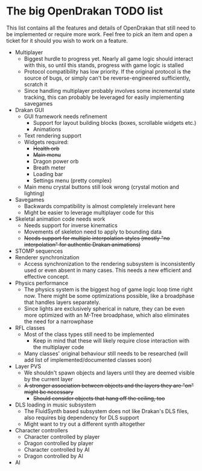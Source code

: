 
The big OpenDrakan TODO list
============================

This list contains all the features and details of OpenDrakan that still need to be implemented or require more work.
Feel free to pick an item and open a ticket for it should you wish to work on a feature.

- Multiplayer
    - Biggest hurdle to progress yet. Nearly all game logic should interact with this, so until this stands, progress with game logic is stalled
    - Protocol compatibility has low priority. If the original protocol is the source of bugs, or simply can't be reverse-engineered sufficiently, scratch it
    - Since handling multiplayer probably involves some incremental state tracking, this can probably be leveraged for easily implementing savegames
- Drakan GUI
    - GUI framework needs refinement
        - Support for layout building blocks (boxes, scrollable widgets etc.)
        - Animations
    - Text rendering support
    - Widgets required:
        - ~~Health orb~~
        - ~~Main menu~~
        - Dragon power orb
        - Breath meter
        - Loading bar
        - Settings menu (pretty complex)
    - Main menu crystal buttons still look wrong (crystal motion and lighting)
- Savegames
    - Backwards compatibility is almost completely irrelevant here
    - Might be easier to leverage multiplayer code for this
- Skeletal animation code needs work
    - Needs support for inverse kinematics
    - Movements of skeleton need to apply to bounding data
    - ~~Needs support for multiple interpolation styles (mostly "no interpolation" for authentic Drakan animations)~~
- STOMP sequences
- Renderer synchronization
    - Access synchronization to the rendering subsystem is inconsistently used or even absent in many cases. This needs a
      new efficient and effective concept.
- Physics performance
    - The physics system is the biggest hog of game logic loop time right now. There might be some optimizations possible, like
      a broadphase that handles layers separately.
    - Since lights are exclusively spherical in nature, they can be even more optimized with an M-Tree broadphase, which also
      eliminates the need for a narrowphase
- RFL classes
    - Most of the class types still need to be implemented
        - Keep in mind that these will likely require close interaction with the multiplayer code
    - Many classes' original behaviour still needs to be researched (will add list of implemented/documented classes soon)
- Layer PVS
    - We shouldn't spawn objects and layers until they are deemed visible by the current layer
    - ~~A stronger association between objects and the layers they are "on" might be necessary~~
        - ~~Should consider objects that hang off the ceiling, too~~
- DLS loading in music subsystem
    - The FluidSynth based subsystem does not like Drakan's DLS files, also requires big dependency for DLS support
    - Might want to try out a different synth altogether
- Character controllers
    - Character controlled by player
    - Dragon controlled by player
    - Character controlled by AI
    - Dragon controlled by AI
- AI
        